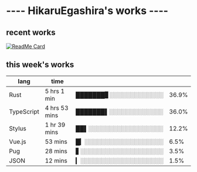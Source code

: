 # ---- HikaruEgashira's works ----

## recent works

[![ReadMe Card](https://github-readme-stats.vercel.app/api/pin/?username=twin-te&repo=twinte-front)](https://github.com/twin-te/twinte-front)

## this week's works

| lang        | time           |                       |        |
| ----------- | -------------- | --------------------- | ------ |
| Rust        | 5 hrs 1 min    | ███████▊░░░░░░░░░░░░░ |  36.9% |
| TypeScript  | 4 hrs 53 mins  | ███████▌░░░░░░░░░░░░░ |  36.0% |
| Stylus      | 1 hr 39 mins   | ██▌░░░░░░░░░░░░░░░░░░ |  12.2% |
| Vue.js      | 53 mins        | █▎░░░░░░░░░░░░░░░░░░░ |   6.5% |
| Pug         | 28 mins        | ▋░░░░░░░░░░░░░░░░░░░░ |   3.5% |
| JSON        | 12 mins        | ▎░░░░░░░░░░░░░░░░░░░░ |   1.5% |
